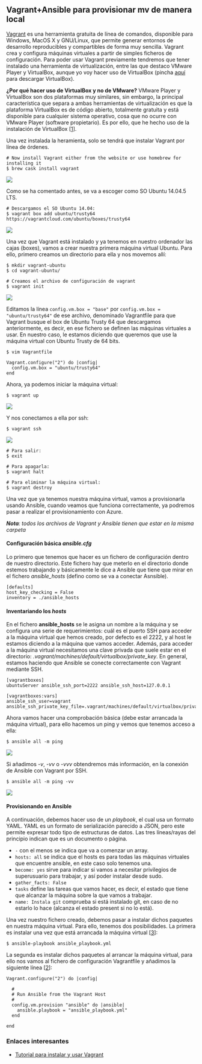 ## Vagrant+Ansible para provisionar mv de manera local

[Vagrant](http://www.conasa.es/blog/vagrant-la-herramienta-para-crear-entornos-de-desarrollo-reproducibles/) es una herramienta gratuita de línea de comandos, disponible para Windows, MacOS X y GNU/Linux, que permite generar entornos de desarrollo reproducibles y compartibles de forma muy sencilla. Vagrant crea y configura máquinas virtuales a partir de simples ficheros de configuración. Para poder usar Vagrant previamente tendremos que tener instalado una herramienta de virtualización, entre las que destaco VMware Player y VirtualBox, aunque yo voy hacer uso de VirtualBox (pincha [aquí](https://www.virtualbox.org/wiki/Downloads) para descargar VirtualBox).

**¿Por qué hacer uso de VirtualBox y no de VMware?** VMware Player y VirtualBox son dos plataformas muy similares, sin embargo, la principal característica que separa a ambas herramientas de virtualización es que la plataforma VirtualBox es de código abierto, totalmente gratuita y está disponible para cualquier sistema operativo, cosa que no ocurre con VMware Player (software propietario). Es por ello, que he hecho uso de la instalación de VirtualBox [[1][1]].

Una vez instalada la heramienta, solo se tendrá que instalar Vagrant por línea de órdenes.

~~~
# Now install Vagrant either from the website or use homebrew for installing it
$ brew cask install vagrant
~~~

![](../../docs/images/vagrant0.png)

Como se ha comentado antes, se va a escoger como SO Ubuntu 14.04.5 LTS.

~~~
# Descargamos el SO Ubuntu 14.04:
$ vagrant box add ubuntu/trusty64 https://vagrantcloud.com/ubuntu/boxes/trusty64
~~~

![](../../docs/images/vagrant1.png)

Una vez que Vagrant está instalado y ya tenemos en nuestro ordenador las cajas (boxes), vamos a crear nuestra primera máquina virtual Ubuntu. Para ello, primero creamos un directorio para ella y nos movemos allí:

~~~
$ mkdir vagrant-ubuntu
$ cd vagrant-ubuntu/

# Creamos el archivo de configuración de vagrant
$ vagrant init
~~~

![](../../docs/images/vagrant2.png)

Editamos la línea `config.vm.box = "base"` por `config.vm.box = "ubuntu/trusty64"` de ese archivo, denominado Vagrantfile para que Vagrant busque el box de Ubuntu Trusty 64 que descargamos anteriormente, es decir, en ese fichero se definen las máquinas virtuales a usar. En nuestro caso, le estamos diciendo que queremos que use la máquina virtual con Ubuntu Trusty de 64 bits.

~~~
$ vim Vagrantfile

Vagrant.configure("2") do |config|
  config.vm.box = "ubuntu/trusty64"
end
~~~

Ahora, ya podemos iniciar la máquina virtual:

~~~
$ vagrant up
~~~

![](../../docs/images/vagrant3.png)

Y nos conectamos a ella por ssh:

~~~
$ vagrant ssh
~~~

![](../../docs/images/vagrant4.png)

~~~
# Para salir:
$ exit

# Para apagarla:
$ vagrant halt

# Para eliminar la máquina virtual:
$ vagrant destroy
~~~

Una vez que ya tenemos nuestra máquina virtual, vamos a provisionarla usando Ansible, cuando veamos que funciona correctamente, ya podremos pasar a realizar el provisionamiento con Azure.

_**Nota**: todos los archivos de Vagrant y Ansible tienen que estar en la misma carpeta_

#### Configuración básica _ansible.cfg_

Lo primero que tenemos que hacer es un fichero de configuración dentro de nuestro directorio. Este fichero hay que meterlo en el directorio donde estemos trabajando y básicamente le dice a Ansible que tiene que mirar en el fichero *ansible_hosts* (defino como se va a conectar Asnsible).

~~~
[defaults]
host_key_checking = False
inventory = ./ansible_hosts
~~~

#### Inventariando los _hosts_

En el fichero **ansible_hosts** se le asigna un nombre a la máquina y se configura una serie de requerimientos: cuál es el puerto SSH para acceder a la máquina virtual que hemos creado, por defecto es el 2222, y al host le estamos diciendo a la máquina que vamos acceder. Además, para acceder a la máquina virtual necesitamos una clave privada que suele estar en el directorio: *.vagrant/machines/default/virtualbox/private_key*. En general, estamos haciendo que Ansible se conecte correctamente con Vagrant mediante SSH.

```
[vagrantboxes]
ubuntuServer ansible_ssh_port=2222 ansible_ssh_host=127.0.0.1

[vagrantboxes:vars]
ansible_ssh_user=vagrant
ansible_ssh_private_key_file=.vagrant/machines/default/virtualbox/private_key
```

Ahora vamos hacer una comprobación básica (debe estar arrancada la máquina virtual), para ello hacemos un ping y vemos que tenemos acceso a ella:

~~~
$ ansible all -m ping
~~~

![](../../docs/images/vagrant5.png)

Si añadimos _-v_, _-vv_ o _-vvv_ obtendremos más información, en la conexión de Ansible con Vagrant por SSH.

~~~
$ ansible all -m ping -vv
~~~

![](../../docs/images/vagrant6.png)


#### Provisionando en Ansible

A continuación, debemos hacer uso de un _playbook_, el cual usa un formato YAML. YAML es un formato de serialización parecido a JSON, pero este permite expresar todo tipo de estructuras de datos. Las tres líneas/rayas del principio indican que es un documento o página.

- `-` con el menos se indica que va a comenzar un array.
- `hosts: all` se indica que el hosts es para todas las máquinas virtuales que encuentre ansible, en este caso solo tenemos una.
- `become: yes` sirve para indicar si vamos a necesitar privilegios de superusuario para trabajar, y así poder instalar desde sudo.
- `gather_facts: False`
- `tasks` define las tareas que vamos hacer, es decir, el estado que tiene que alcanzar la máquina sobre la que vamos a trabajar.
- `name: Instala git` comprueba si está instalado git, en caso de no estarlo lo hace (alcanza el estado present si no lo está).


Una vez nuestro fichero creado, debemos pasar a instalar dichos paquetes en nuestra máquina virtual. Para ello, tenemos dos posibilidades. La primera es instalar una vez que está arrancada la máquina virtual [[3][3]]:

~~~
$ ansible-playbook ansible_playbook.yml
~~~

La segunda es instalar dichos paquetes al arrancar la máquina virtual, para ello nos vamos al fichero de configuración Vagrantfile y añadimos la siguiente línea [[2][2]]:

~~~
Vagrant.configure("2") do |config|

  #
  # Run Ansible from the Vagrant Host
  #
  config.vm.provision "ansible" do |ansible|
    ansible.playbook = "ansible_playbook.yml"
  end

end
~~~



### Enlaces interesantes

- [Tutorial para instalar y usar Vagrant](https://fortinux.gitbooks.io/humble_tips/content/capitulo_1_usando_aplicaciones_en_linux/tutorial_instalar_vagrant_para_usar_ambientes_virtuales_en_gnulinux.html)


[1]: https://www.softzone.es/2017/03/14/comparativa-vmware-virtualbox/
[2]: https://www.vagrantup.com/docs/provisioning/ansible.html
[3]: https://medium.com/@perwagnernielsen/ansible-tutorial-part-2-installing-packages-41d3ab28337d
